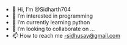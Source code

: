 - 👋 Hi, I’m @Sidharth704
- 👀 I’m interested in programming
- 🌱 I’m currently learning python
- 💞️ I’m looking to collaborate on ...
- 📫 How to reach me -sidhusay@gmail.com

<!---
Sidharth704/Sidharth704 is a ✨ special ✨ repository because its `README.md` (this file) appears on your GitHub profile.
You can click the Preview link to take a look at your changes.
--->
